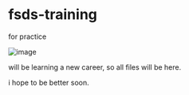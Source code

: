 # fsds-training
for practice


![image](https://th.bing.com/th?id=OIP.gHF-iZBh-2Vh5roxemg9BQHaEK&w=333&h=187&c=8&rs=1&qlt=90&o=6&pid=3.1&rm=2)

will be learning a new career, so all files will be here.

i hope to be better soon.

